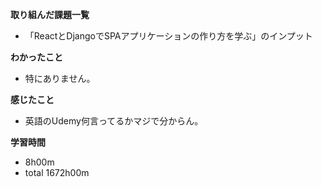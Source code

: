 **取り組んだ課題一覧**
* 「ReactとDjangoでSPAアプリケーションの作り方を学ぶ」のインプット

**わかったこと**
* 特にありません。

**感じたこと**
* 英語のUdemy何言ってるかマジで分からん。

**学習時間**
* 8h00m
 * total 1672h00m
